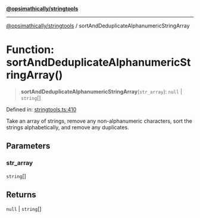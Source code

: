 [**@opsimathically/stringtools**](../README.md)

***

[@opsimathically/stringtools](../README.md) / sortAndDeduplicateAlphanumericStringArray

# Function: sortAndDeduplicateAlphanumericStringArray()

> **sortAndDeduplicateAlphanumericStringArray**(`str_array`): `null` \| `string`[]

Defined in: [stringtools.ts:410](https://github.com/opsimathically/stringtools/blob/a71c4a4bafeb9dfe8d84210a769466b0dab5abbf/src/stringtools.ts#L410)

Take an array of strings, remove any non-alphanumeric characters, sort
the strings alphabetically, and remove any duplicates.

## Parameters

### str\_array

`string`[]

## Returns

`null` \| `string`[]
